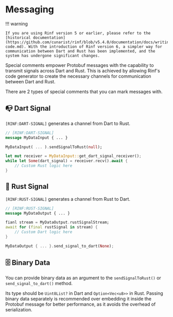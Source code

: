 # Messaging

!!! warning

    If you are using Rinf version 5 or earlier, please refer to the [historical documentation](https://github.com/cunarist/rinf/blob/v5.4.0/documentation/docs/writing-code.md). With the introduction of Rinf version 6, a simpler way for communication between Dart and Rust has been implemented, and the system has undergone significant changes.

Special comments empower Protobuf messages with the capability to transmit signals across Dart and Rust. This is achieved by allowing Rinf's code generator to create the necessary channels for communication between Dart and Rust.

There are 2 types of special comments that you can mark messages with.

## 📭 Dart Signal

`[RINF:DART-SIGNAL]` generates a channel from Dart to Rust.

```proto title="Protobuf"
// [RINF:DART-SIGNAL]
message MyDataInput { ... }
```

```dart title="Dart"
MyDataInput( ... ).sendSignalToRust(null);
```

```rust title="Rust"
let mut receiver = MyDataInput::get_dart_signal_receiver();
while let Some(dart_signal) = receiver.recv().await {
    // Custom Rust logic here
}
```

## 📢 Rust Signal

`[RINF:RUST-SIGNAL]` generates a channel from Rust to Dart.

```proto title="Protobuf"
// [RINF:RUST-SIGNAL]
message MyDataOutput { ... }
```

```dart title="Dart"
fianl stream = MyDataOutput.rustSignalStream;
await for (final rustSignal in stream) {
    // Custom Dart logic here
}
```

```rust title="Rust"
MyDataOutput { ... }.send_signal_to_dart(None);
```

## 🗄️ Binary Data

You can provide binary data as an argument to the `sendSignalToRust()` or `send_signal_to_dart()` method.

Its type should be `Uint8List?` in Dart and `Option<Vec<u8>>` in Rust. Passing binary data separately is recommended over embedding it inside the Protobuf message for better performance, as it avoids the overhead of serialization.

